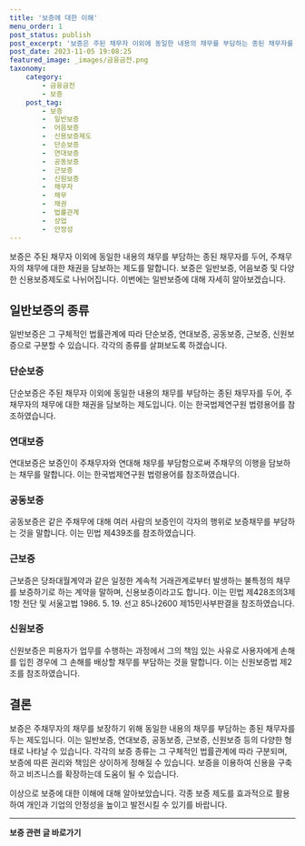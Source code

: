 ```yaml
---
title: '보증에 대한 이해'
menu_order: 1
post_status: publish
post_excerpt: '보증은 주된 채무자 이외에 동일한 내용의 채무를 부담하는 종된 채무자를 두어, 주채무자의 채무에 대한 채권을 담보하는 제도를 말합니다. 보증은 일반보증, 어음보증 및 다양한 신용보증제도로 나뉘어집니다. 이번에는 일반보증에 대해 자세히 알아보겠습니다.'
post_date: 2023-11-05 19:08:25
featured_image: _images/금융금전.png
taxonomy:
    category:
        - 금융금전
        - 보증
    post_tag:
        - 보증
        -  일반보증
        -  어음보증
        -  신용보증제도
        -  단순보증
        -  연대보증
        -  공동보증
        -  근보증
        -  신원보증
        -  채무자
        -  채무
        -  채권
        -  법률관계
        -  상업
        -  안정성
---
```



보증은 주된 채무자 이외에 동일한 내용의 채무를 부담하는 종된 채무자를 두어, 주채무자의 채무에 대한 채권을 담보하는 제도를 말합니다. 보증은 일반보증, 어음보증 및 다양한 신용보증제도로 나뉘어집니다. 이번에는 일반보증에 대해 자세히 알아보겠습니다.

## 일반보증의 종류

일반보증은 그 구체적인 법률관계에 따라 단순보증, 연대보증, 공동보증, 근보증, 신원보증으로 구분할 수 있습니다. 각각의 종류를 살펴보도록 하겠습니다.

### 단순보증

단순보증은 주된 채무자 이외에 동일한 내용의 채무를 부담하는 종된 채무자를 두어, 주채무자의 채무에 대한 채권을 담보하는 제도입니다. 이는 한국법제연구원 법령용어를 참조하였습니다.

### 연대보증

연대보증은 보증인이 주채무자와 연대해 채무를 부담함으로써 주채무의 이행을 담보하는 채무를 말합니다. 이는 한국법제연구원 법령용어를 참조하였습니다.

### 공동보증

공동보증은 같은 주채무에 대해 여러 사람의 보증인이 각자의 행위로 보증채무를 부담하는 것을 말합니다. 이는 민법 제439조를 참조하였습니다.

### 근보증

근보증은 당좌대월계약과 같은 일정한 계속적 거래관계로부터 발생하는 불특정의 채무를 보증하기로 하는 계약을 말하며, 신용보증이라고도 합니다. 이는 민법 제428조의3제1항 전단 및 서울고법 1986. 5. 19. 선고 85나2600 제15민사부판결을 참조하였습니다.

### 신원보증

신원보증은 피용자가 업무를 수행하는 과정에서 그의 책임 있는 사유로 사용자에게 손해를 입힌 경우에 그 손해를 배상할 채무를 부담하는 것을 말합니다. 이는 신원보증법 제2조를 참조하였습니다.

## 결론

보증은 주채무자의 채무를 보장하기 위해 동일한 내용의 채무를 부담하는 종된 채무자를 두는 제도입니다. 이는 일반보증, 연대보증, 공동보증, 근보증, 신원보증 등의 다양한 형태로 나타날 수 있습니다. 각각의 보증 종류는 그 구체적인 법률관계에 따라 구분되며, 보증에 따른 권리와 책임은 상이하게 정해질 수 있습니다. 보증을 이용하여 신용을 구축하고 비즈니스를 확장하는데 도움이 될 수 있습니다.

이상으로 보증에 대한 이해에 대해 알아보았습니다. 각종 보증 제도를 효과적으로 활용하여 개인과 기업의 안정성을 높이고 발전시킬 수 있기를 바랍니다.
<!-- wp:separator -->
<hr class="wp-block-separator has-alpha-channel-opacity"/>
<!-- /wp:separator -->

<!-- wp:group {"backgroundColor":"base","layout":{"type":"constrained"}} -->
<div class="wp-block-group has-base-background-color has-background"><!-- wp:paragraph {"align":"center","fontSize":"medium"} -->
<p class="has-text-align-center has-large-font-size"><strong>보증 관련 글 바로가기</strong></p>
<!-- /wp:paragraph -->


<!-- wp:latest-posts
{"categories":[{"id":13571,"count":19,"description":"","link":"https://uknowlaw.com/category/%eb%b3%b4%ec%a6%9d/","name":"보증","slug":"보증","taxonomy":"category","parent":0,"meta":[],"_links":{"self":[{"href":"https://uknowlaw.com/wp-json/wp/v2/categories/13571"}],"collection":[{"href":"https://uknowlaw.com/wp-json/wp/v2/categories"}],"about":[{"href":"https://uknowlaw.com/wp-json/wp/v2/taxonomies/category"}],"wp:post_type":[{"href":"https://uknowlaw.com/wp-json/wp/v2/posts?categories=13571"}],"curies":[{"name":"wp","href":"https://api.w.org/{rel}","templated":true}]}}],"postsToShow":100,"excerptLength":28,"postLayout":"grid","columns":2,"featuredImageAlign":"left","featuredImageSizeSlug":"large","fontSize":"small"} /--></div>
<!-- /wp:group -->